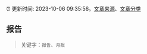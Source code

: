 :alarm_clock: 更新时间: 2023-10-06 09:35:56。[文章来源](/README.md)、[文章分类](/TAGS.md)

## 报告


> 关键字：`报告`、`月报`



